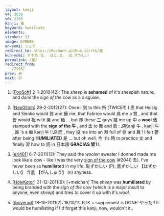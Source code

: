 ```yaml
---
layout: kanji
v4: 3029
v6: 2198
kanji: 羞
keyword: humiliate
elements: 
strokes: 11
image: E7BE9E
on-yomi: シュウ
redirect_to: https://hochanh.github.io/rtk/羞
kun-yomi: すすめ.る、 はじ.る、 は.ずかしい
permalink: /羞/
redirect_from:
 - /2198/
prev: 丑
next: 卯
---
```


1) [<a href="http://kanji.koohii.com/profile/FooSoft">FooSoft</a>] 2-1-2010(42): The <em>sheep</em> is <strong>ashamed</strong> of it&#039;s sheepish nature, and <em>dons</em> the <em>sign of the cow</em> as a disguise.

2) [<a href="http://kanji.koohii.com/profile/NeoGlitch">NeoGlitch</a>] 29-2-2012(27): Once I 到 to this 所 (TWICE!!) I 思 that Heisig and Sienko would 賀 and 擁 me, that Fabrice would 呉 me a 賞 , and that 皆 would 祝 with 楽 and 鮨 ... but 却 these 三 guys 結 me up 中 a <strong>wool</strong> 俵 stamped with the <strong>sign of the 牛 </strong>, and 孟 to 舞 and 歌 : ♫Kanji 牛 , kanji 牛 , 誰 &#039;s a 痴 kanji 牛 !!♫ 而 , they 投 me into an 淵 full of 骨 and 糞 ! I felt 鬱 after being <strong>HUMILIATE</strong>D 是 ... but oh well, 今 it&#039;s 時 to practice 文 and finally 習 how to 読 in 日本語 <strong>GRACIAS 皆 !!</strong>.

3) [<a href="http://kanji.koohii.com/profile/eri401">eri401</a>] 6-7-2011(13): They said the <em>woolen</em> sweater I donned made me look like a cow - like I was the very <a href="../v4/2040.html">sign of the cow</a> (#2040 丑). I&#039;ve never been so<strong> humiliate</strong>d in my life. 恥ずかしい (P); 羞ずかしい 【はずかしい】 含羞 【がんしゅう】 (n) shyness.

4) [<a href="http://kanji.koohii.com/profile/HolyKotor">HolyKotor</a>] 31-12-2011(9): [+melchan] The <em>sheep</em> was <strong>humiliated</strong> by being branded with the <em>sign of the cow</em> (which is a major insult to anyone, even <em>sheep</em>) and tries to cover it up with it&#039;s <em>wool</em>.

5) [<a href="http://kanji.koohii.com/profile/jbuverud">jbuverud</a>] 18-10-2011(7): 18/10/11: RTK + supplement is DONE! やった!! It would be humiliating if I&#039;d forget this kanji, now, wouldn&#039;t it..

